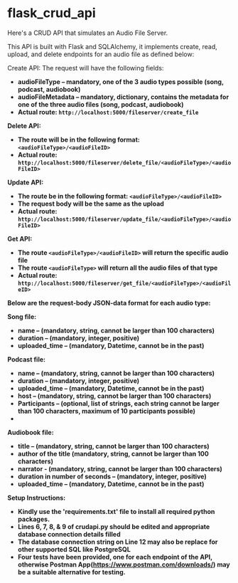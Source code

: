 # flask_crud_api

Here's a CRUD API that simulates an Audio File Server.

This API is built with Flask and SQLAlchemy, it implements create, read, upload, and delete endpoints for an audio file as defined below:

Create API:
The request will have the following fields:
- <strong>audioFileType<strong> – mandatory, one of the 3 audio types possible (song, podcast, audiobook)
- audioFileMetadata – mandatory, dictionary, contains the metadata for one of the three audio files (song, podcast, audiobook)
- Actual route: `http://localhost:5000/fileserver/create_file`

Delete API:
- The route will be in the following format: `<audioFileType>/<audioFileID>`
- Actual route: `http://localhost:5000/fileserver/delete_file/<audioFileType>/<audioFileID>`

Update API:
- The route be in the following format: `<audioFileType>/<audioFileID>`
- The request body will be the same as the upload
- Actual route: `http://localhost:5000/fileserver/update_file/<audioFileType>/<audioFileID>`

Get API:
- The route `<audioFileType>/<audioFileID>` will return the specific audio file
- The route `<audioFileType>` will return all the audio files of that type
- Actual route: `http://localhost:5000/fileserver/get_file/<audioFileType>/<audioFileID>`

Below are the request-body JSON-data format for each audio type:

Song file:
- name – (mandatory, string, cannot be larger than 100 characters)
- duration – (mandatory, integer, positive)
- uploaded_time – (mandatory, Datetime, cannot be in the past)

Podcast file:
- name – (mandatory, string, cannot be larger than 100 characters)
- duration – (mandatory, integer, positive)
- uploaded_time – (mandatory, Datetime, cannot be in the past)
- host – (mandatory, string, cannot be larger than 100 characters)
- Participants – (optional, list of strings, each string cannot be larger than 100 characters, maximum of 10 participants possible)
-
Audiobook file:
- title – (mandatory, string, cannot be larger than 100 characters)
- author of the title (mandatory, string, cannot be larger than 100 characters)
- narrator - (mandatory, string, cannot be larger than 100 characters)
- duration in number of seconds – (mandatory, integer, positive)
- uploaded_time – (mandatory, Datetime, cannot be in the past)

Setup Instructions:
- Kindly use the 'requirements.txt' file to install all required python packages.
- Lines 6, 7, 8, & 9 of crudapi.py should be edited and appropriate database connection details filled
- The database connection string on Line 12 may also be replace for other supported SQL like PostgreSQL
- Four tests have been provided, one for each endpoint of the API, otherwise Postman App(https://www.postman.com/downloads/) may be a suitable alternative for testing.
